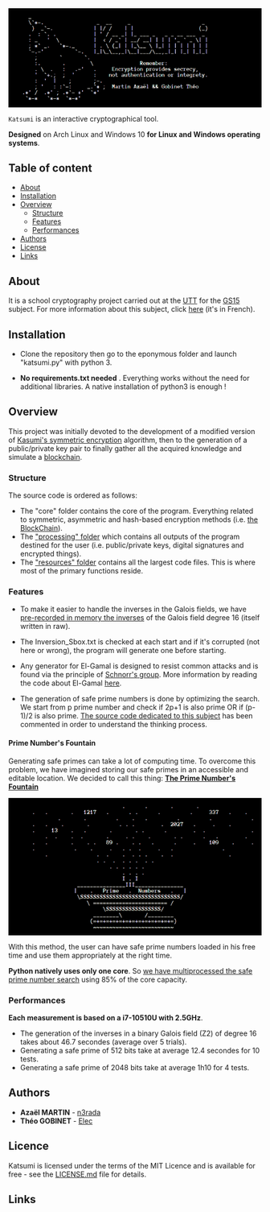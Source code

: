 <a>
    <img src="images/Katsumi.png" alt="Katsumi logo" title="katsumi" align="center" />
</a>

`Katsumi` is an interactive cryptographical tool.

**Designed** on Arch Linux and Windows 10 **for Linux and Windows operating systems**.

## Table of content

- [About](#About)
- [Installation](#Installation)
- [Overview](#Performance)
    - [Structure](#Structure)
    - [Features](#Features)
    - [Performances](#Performances)
- [Authors](#Authors)
- [License](#License)
- [Links](#Links)
## About
It is a school cryptography project carried out at the [UTT](https://www.utt.fr/) for the [GS15](images/GS15.png) subject.
For more information about this subject, click [here](pdfs/Projet.pdf) (it's in French).

## Installation
* Clone the repository then go to the eponymous folder and launch "katsumi.py" with python 3.

* **No requirements.txt needed** . Everything works without the need for additional libraries. A native installation of python3 is enough ! 

## Overview
This project was initially devoted to the development of a modified version of [Kasumi's symmetric encryption](https://en.wikipedia.org/wiki/KASUMI) algorithm, then to the generation of a public/private key pair to finally gather all the acquired knowledge and simulate a [blockchain](pdfs/blockChain_article.pdf).
### Structure
The source code is ordered as follows:
* The "core" folder contains the core of the program. Everything related to symmetric, asymmetric and hash-based encryption methods (i.e. [the BlockChain](core/hashbased/blockchain.py)).
* The ["processing" folder](processing/) which contains all outputs of the program destined for the user (i.e. public/private keys, digital signatures and encrypted things).
* The ["resources" folder](ressources/) contains all the largest code files. This is where most of the primary functions reside.



### Features

* To make it easier to handle the inverses in the Galois fields, we have [pre-recorded in memory the inverses](ressources/generated/inversion_Sbox.txt) of the Galois field degree 16 (itself written in raw).

* The Inversion_Sbox.txt is checked at each start and if it's corrupted (not here or wrong), the program will generate one before starting.

* Any generator for El-Gamal is designed to resist common attacks and is found via the principle of [Schnorr's group](https://en.wikipedia.org/wiki/Schnorr_group). More information by reading the code about El-Gamal [here](core/asymmetric/elGamal.py).

* The generation of safe prime numbers is done by optimizing the search. We start from p prime number and check if 2p+1 is also prime OR if (p-1)/2 is also prime. [The source code dedicated to this subject](ressources/prng.py) has been commented in order to understand the thinking process.

#### Prime Number's Fountain

Generating safe primes can take a lot of computing time. 
To overcome this problem, we have imagined storing our safe primes in an accessible and editable location.
We decided to call this thing: [**The Prime Number's Fountain**](ressources/generated/PrimeNumber's_Fount)

<a>
    <img src="images/PrimeFount.png" alt="Fount" title="Prime Number's Fountain" align="center" />
</a>

With this method, the user can have safe prime numbers loaded in his free time and use them appropriately at the right time.

**Python natively uses only one core**. So [we have multiprocessed the safe prime number search](ressources/prng.py) using 85% of the core capacity.

### Performances
**Each measurement is based on a i7-10510U with 2.5GHz**.

* The generation of the inverses in a binary Galois field (Z2) of degree 16 takes about 46.7 secondes (average over 5 trials).
* Generating a safe prime of 512 bits take at average 12.4 secondes for 10 tests.
* Generating a safe prime of 2048 bits take at average 1h10 for 4 tests.

## Authors
* **Azaël MARTIN** - [n3rada](https://github.com/n3rada)
* **Théo GOBINET** - [Elec](https://github.com/theogobinet)
## Licence
Katsumi is licensed under the terms of the MIT Licence 
and is available for free - see the [LICENSE.md](LICENSE.md) file for details.

## Links

